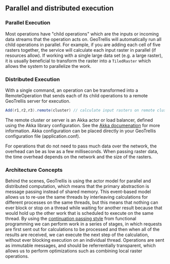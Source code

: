 ## Parallel and distributed execution

### Parallel Execution
Most operations have "child operations" which are the inputs or incoming data streams
that the operation acts on.  GeoTrellis will automatically run all child operations in
parallel.  For example, if you are adding each cell of five rasters together, the
service will calculate each input raster in parallel (if resources allow).  If working
with a single large data set (e.g. a large raster), it is usually beneficial to transform
the raster into a ``TiledRaster`` which allows the system to parallelize the work. 

### Distributed Execution
With a single command, an operation can be transformed into a RemoteOperation that
sends each of its child operations to a remote GeoTrellis server for execution.  

```scala
Add(r1,r2,r3).remote(cluster) // calculate input rasters on remote cluster
```

The remote cluster or server is an Akka actor or load balancer, defined using the Akka 
library configuration.  See the [Akka documenation](http://akka.io/docs/akka/2.0-M4) for more information.  Akka configuration can be placed directly in your GeoTrellis configuration file (application.conf). 

For operations that do not need to pass much data over the network, the overhead can be as 
low as a few milliseconds.  When passing raster data, the time overhead depends on the
network and the size of the rasters. 

### Architecture Concepts
Behind the scenes, GeoTrellis is using the actor model for parallel and distributed computation, which means that the primary abstraction is message passing instead of shared memory.  This event-based model allows us to re-use the same threads by interleaving calculations for different processes on the same threads, but this means that nothing can ever block or stop on a thread while waiting for another result because that would hold up the other work that is scheduled to execute on the same thread.  By using the [continuation passing style](http://en.wikipedia.org/wiki/Continuation-passing_style) from functional programming we can perform work in a series of stages, in which requests
are first sent out for calculations to be processed and then when all of the results
are received, we can execute the next step of the calculation, without ever blocking
execution on an individual thread.  Operations are sent as immutable messages, and should
be referrentially transparent, which allows us to perform optimizations such as combining
local raster operations. 

